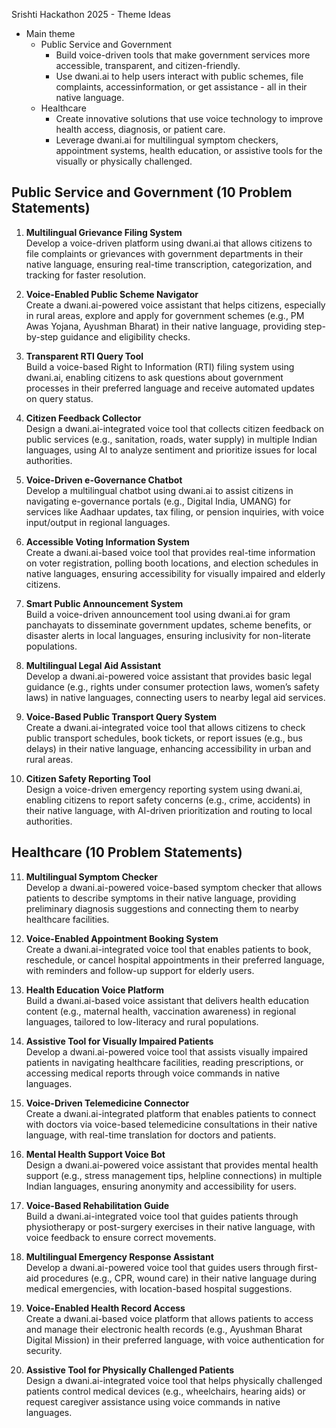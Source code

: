 Srishti Hackathon 2025 - Theme Ideas

- Main theme 
  - Public Service and Government
    - Build voice-driven tools that make government services more accessible, transparent, and citizen-friendly. 
    - Use dwani.ai to help users interact with public schemes, file complaints, accessinformation, or get assistance - all in their native language.
  - Healthcare
    - Create innovative solutions that use voice technology to improve health access, diagnosis, or patient care. 
    - Leverage dwani.ai for multilingual symptom checkers, appointment systems, health education, or assistive tools for the visually or physically challenged.



## Public Service and Government (10 Problem Statements)

1. **Multilingual Grievance Filing System**  
   Develop a voice-driven platform using dwani.ai that allows citizens to file complaints or grievances with government departments in their native language, ensuring real-time transcription, categorization, and tracking for faster resolution.

2. **Voice-Enabled Public Scheme Navigator**  
   Create a dwani.ai-powered voice assistant that helps citizens, especially in rural areas, explore and apply for government schemes (e.g., PM Awas Yojana, Ayushman Bharat) in their native language, providing step-by-step guidance and eligibility checks.

3. **Transparent RTI Query Tool**  
   Build a voice-based Right to Information (RTI) filing system using dwani.ai, enabling citizens to ask questions about government processes in their preferred language and receive automated updates on query status.

4. **Citizen Feedback Collector**  
   Design a dwani.ai-integrated voice tool that collects citizen feedback on public services (e.g., sanitation, roads, water supply) in multiple Indian languages, using AI to analyze sentiment and prioritize issues for local authorities.

5. **Voice-Driven e-Governance Chatbot**  
   Develop a multilingual chatbot using dwani.ai to assist citizens in navigating e-governance portals (e.g., Digital India, UMANG) for services like Aadhaar updates, tax filing, or pension inquiries, with voice input/output in regional languages.

6. **Accessible Voting Information System**  
   Create a dwani.ai-based voice tool that provides real-time information on voter registration, polling booth locations, and election schedules in native languages, ensuring accessibility for visually impaired and elderly citizens.

7. **Smart Public Announcement System**  
   Build a voice-driven announcement tool using dwani.ai for gram panchayats to disseminate government updates, scheme benefits, or disaster alerts in local languages, ensuring inclusivity for non-literate populations.

8. **Multilingual Legal Aid Assistant**  
   Develop a dwani.ai-powered voice assistant that provides basic legal guidance (e.g., rights under consumer protection laws, women’s safety laws) in native languages, connecting users to nearby legal aid services.

9. **Voice-Based Public Transport Query System**  
   Create a dwani.ai-integrated voice tool that allows citizens to check public transport schedules, book tickets, or report issues (e.g., bus delays) in their native language, enhancing accessibility in urban and rural areas.

10. **Citizen Safety Reporting Tool**  
    Design a voice-driven emergency reporting system using dwani.ai, enabling citizens to report safety concerns (e.g., crime, accidents) in their native language, with AI-driven prioritization and routing to local authorities.

## Healthcare (10 Problem Statements)

11. **Multilingual Symptom Checker**  
    Develop a dwani.ai-powered voice-based symptom checker that allows patients to describe symptoms in their native language, providing preliminary diagnosis suggestions and connecting them to nearby healthcare facilities.

12. **Voice-Enabled Appointment Booking System**  
    Create a dwani.ai-integrated voice tool that enables patients to book, reschedule, or cancel hospital appointments in their preferred language, with reminders and follow-up support for elderly users.

13. **Health Education Voice Platform**  
    Build a dwani.ai-based voice assistant that delivers health education content (e.g., maternal health, vaccination awareness) in regional languages, tailored to low-literacy and rural populations.

14. **Assistive Tool for Visually Impaired Patients**  
    Develop a dwani.ai-powered voice tool that assists visually impaired patients in navigating healthcare facilities, reading prescriptions, or accessing medical reports through voice commands in native languages.

15. **Voice-Driven Telemedicine Connector**  
    Create a dwani.ai-integrated platform that enables patients to connect with doctors via voice-based telemedicine consultations in their native language, with real-time translation for doctors and patients.

16. **Mental Health Support Voice Bot**  
    Design a dwani.ai-powered voice assistant that provides mental health support (e.g., stress management tips, helpline connections) in multiple Indian languages, ensuring anonymity and accessibility for users.

17. **Voice-Based Rehabilitation Guide**  
    Build a dwani.ai-integrated voice tool that guides patients through physiotherapy or post-surgery exercises in their native language, with voice feedback to ensure correct movements.

18. **Multilingual Emergency Response Assistant**  
    Develop a dwani.ai-powered voice tool that guides users through first-aid procedures (e.g., CPR, wound care) in their native language during medical emergencies, with location-based hospital suggestions.

19. **Voice-Enabled Health Record Access**  
    Create a dwani.ai-based voice platform that allows patients to access and manage their electronic health records (e.g., Ayushman Bharat Digital Mission) in their preferred language, with voice authentication for security.

20. **Assistive Tool for Physically Challenged Patients**  
    Design a dwani.ai-integrated voice tool that helps physically challenged patients control medical devices (e.g., wheelchairs, hearing aids) or request caregiver assistance using voice commands in native languages.


